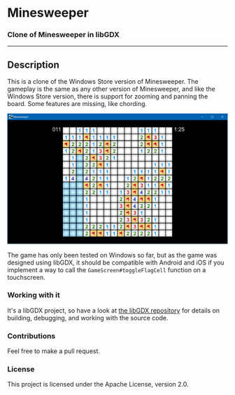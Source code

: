 # Minesweeper

### Clone of Minesweeper in libGDX

---

## Description
This is a clone of the Windows Store version of Minesweeper. The gameplay is the same as any other version of Minesweeper, and like the Windows Store version, there is support for zooming and panning the board. Some features are missing, like chording.

![Screenshot of the game](screenshot.PNG)

The game has only been tested on Windows so far, but as the game was designed using libGDX, it should be compatible with Android and iOS if you implement a way to call the `GameScreen#toggleFlagCell` function on a touchscreen.

### Working with it

It's a libGDX project, so have a look at [the libGDX repository](https://github.com/libgdx/libgdx/) for details on building, debugging, and working with the source code.

### Contributions

Feel free to make a pull request.

### License

This project is licensed under the Apache License, version 2.0.
